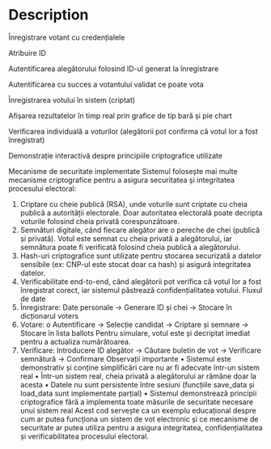 # Description

Înregistrare votant cu credențialele

Atribuire ID

Autentificarea alegătorului folosind ID-ul generat la înregistrare

Autentificarea cu succes a votantului validat ce poate vota

Înregistrarea votului în sistem (criptat)

Afișarea rezultatelor în timp real prin grafice de tip bară și pie chart

Verificarea individuală a voturilor (alegătorii pot confirma că votul lor a fost înregistrat)

Demonstrație interactivă despre principiile criptografice utilizate

Mecanisme de securitate implementate
Sistemul folosește mai multe mecanisme criptografice pentru a asigura securitatea și integritatea procesului electoral:

1. Criptare cu cheie publică (RSA), unde voturile sunt criptate cu cheia publică a autorității electorale. Doar autoritatea electorală poate decripta voturile folosind cheia privată corespunzătoare.
2. Semnături digitale, când fiecare alegător are o pereche de chei (publică și privată). Votul este semnat cu cheia privată a alegătorului, iar semnătura poate fi verificată folosind cheia publică a alegătorului.
3. Hash-uri criptografice sunt utilizate pentru stocarea securizată a datelor sensibile (ex: CNP-ul este stocat doar ca hash) și asigură integritatea datelor.
4. Verificabilitate end-to-end, când alegătorii pot verifica că votul lor a fost înregistrat corect, iar sistemul păstrează confidențialitatea votului.
   Fluxul de date
5. Înregistrare: Date personale → Generare ID și chei → Stocare în dicționarul voters
6. Votare:
   o Autentificare → Selecție candidat → Criptare și semnare → Stocare în lista ballots
   Pentru simulare, votul este și decriptat imediat pentru a actualiza numărătoarea.
7. Verificare: Introducere ID alegător → Căutare buletin de vot → Verificare semnătură → Confirmare
   Observații importante
   • Sistemul este demonstrativ și conține simplificări care nu ar fi adecvate într-un sistem real
   • Într-un sistem real, cheia privată a alegătorului ar rămâne doar la acesta
   • Datele nu sunt persistente între sesiuni (funcțiile save_data și load_data sunt implementate parțial)
   • Sistemul demonstrează principii criptografice fără a implementa toate măsurile de securitate necesare unui sistem real
   Acest cod servește ca un exemplu educațional despre cum ar putea funcționa un sistem de vot electronic și ce mecanisme de securitate ar putea utiliza pentru a asigura integritatea, confidențialitatea și verificabilitatea procesului electoral.
